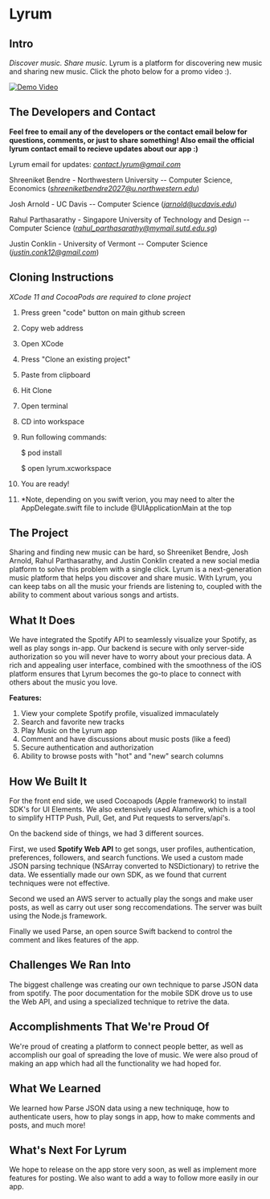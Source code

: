 # Lyrum

## Intro
*Discover music. Share music.* Lyrum is a platform for discovering new music and sharing new music. Click the photo below for a promo video :).

[![Demo Video](https://img.youtube.com/vi/wG-q0WTAf34/0.jpg)](https://www.youtube.com/watch?v=wG-q0WTAf34)

## The Developers and Contact
**Feel free to email any of the developers or the contact email below for questions, comments, or just to share something! Also email the official lyrum contact email to recieve updates about our app :)**

Lyrum email for updates: *contact.lyrum@gmail.com*

Shreeniket Bendre - Northwestern University -- Computer Science, Economics (*shreeniketbendre2027@u.northwestern.edu*)

Josh Arnold - UC Davis -- Computer Science (*jarnold@ucdavis.edu*)

Rahul Parthasarathy - Singapore University of Technology and Design -- Computer Science (*rahul_parthasarathy@mymail.sutd.edu.sg*)

Justin Conklin - University of Vermont -- Computer Science (*justin.conk12@gmail.com*)

## Cloning Instructions 
*XCode 11 and CocoaPods are required to clone project*
1) Press green "code" button on main github screen
2) Copy web address
3) Open XCode
4) Press "Clone an existing project"
5) Paste from clipboard
6) Hit Clone
7) Open terminal
8) CD into workspace
9) Run following commands:

   $ pod install
   
   $ open lyrum.xcworkspace
10) You are ready!
11) *Note, depending on you swift verion, you may need to alter the AppDelegate.swift file to include @UIApplicationMain at the top
   
## The Project
Sharing and finding new music can be hard, so Shreeniket Bendre, Josh Arnold, Rahul Parthasarathy, and Justin Conklin created a new social media platform to solve this problem with a single click. Lyrum is a next-generation music platform that helps you discover and share music. With Lyrum, you can keep tabs on all the music your friends are listening to, coupled with the ability to comment about various songs and artists.

## What It Does
We have integrated the Spotify API to seamlessly visualize your Spotify, as well as play songs in-app. Our backend is secure with only server-side authorization so you will never have to worry about your precious data. A rich and appealing user interface, combined with the smoothness of the iOS platform ensures that Lyrum becomes the go-to place to connect with others about the music you love. 

**Features:** 
1) View your complete Spotify profile, visualized immaculately 
2) Search and favorite new tracks 
3) Play Music on the Lyrum app 
4) Comment and have discussions about music posts (like a feed) 
5) Secure authentication and authorization 
6) Ability to browse posts with "hot" and "new" search columns

## How We Built It
For the front end side, we used Cocoapods (Apple framework) to install SDK's for UI Elements. We also extensively used Alamofire, which is a tool to simplify HTTP Push, Pull, Get, and Put requests to servers/api's.


On the backend side of things, we had 3 different sources. 

First, we used **Spotify Web API** to get songs, user profiles, authentication, preferences, followers, and search functions. We used a custom made JSON parsing technique (NSArray converted to NSDictionary) to retrive the data. We essentially made our own SDK, as we found that current techniques were not effective.

Second we used an AWS server to actually play the songs and make user posts, as well as carry out user song reccomendations. The server was built using the Node.js framework.

Finally we used Parse, an open source Swift backend to control the comment and likes features of the app.

## Challenges We Ran Into
The biggest challenge was creating our own technique to parse JSON data from spotify. The poor documentation for the mobile SDK drove us to use the Web API, and using a specialized technique to retrive the data.

## Accomplishments That We're Proud Of
We're proud of creating a platform to connect people better, as well as accomplish our goal of spreading the love of music. We were also proud of making an app which had all the functionality we had hoped for.

## What We Learned
We learned how Parse JSON data using a new techniquqe, how to authenticate users, how to play songs in app, how to make comments and posts, and much more!

## What's Next For Lyrum
We hope to release on the app store very soon, as well as implement more features for posting. We also want to add a way to follow more easily in our app.
